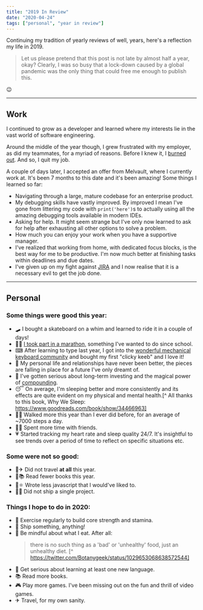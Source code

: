 ```yaml
---
title: "2019 In Review"
date: "2020-04-24"
tags: ["personal", "year in review"]
---
```


Continuing my tradition of yearly reviews of well, years, here's a reflection my life in 2019.
>Let us please pretend that this post is not late by almost half a year, okay? Clearly, I was so busy that a lock-down caused by a global pandemic was the only thing that could free me enough to publish this.

😉

---

## Work
I continued to grow as a developer and learned where my interests lie in the vast world of software engineering.

Around the middle of the year though, I grew frustrated with my employer, as did my teammates, for a myriad of reasons. Before I knew it, I [burned out](https://en.wikipedia.org/wiki/Occupational_burnout). And so, I quit my job. 

A couple of days later, I accepted an offer from Melvault, where I currently work at. It's been 7 months to this date and it's been amazing! Some things I learned so far:
- Navigating through a large, mature codebase for an enterprise product.
- My debugging skills have vastly improved. By improved I mean I've gone from littering my code with `print('here')`s to actually using all the amazing debugging tools available in modern IDEs.
- Asking for help. It might seem strange but I've only now learned to ask for help after exhausting all other options to solve a problem.
- How much you can enjoy your work when you have a supportive manager.
- I've realized that working from home, with dedicated focus blocks, is the best way for me to be productive. I'm now much better at finishing tasks within deadlines and due dates.
- I've given up on my fight against [JIRA](https://en.wikipedia.org/wiki/Jira_(software)) and I now realise that it is a necessary evil to get the job done.


---

## Personal

### Some things were good this year:
- 🛹 I bought a skateboard on a whim and learned to ride it in a couple of days!
- 🏃‍♂️ [I took part in a marathon,]() something I've wanted to do since school.
- ⌨ After learning to type last year, I got into the [wonderful mechanical keyboard community](https://www.reddit.com/r/MechanicalKeyboards/) and bought my first "clicky keeb" and I love it!
- 🥰 My personal life and relationships have never been better, the pieces are falling in place for a future I've only dreamt of.
- 💸 I've gotten serious about long-term investing and the magical power of [compounding](https://www.investopedia.com/terms/c/compounding.asp).
- 😴 On average, I'm sleeping better and more consistently and its effects are quite evident on my physical and mental health.[^ All thanks to this book, Why We Sleep: https://www.goodreads.com/book/show/34466963]
- 🚶‍♂️ Walked more this year than I ever did before, for an average of ~7000 steps a day.
- 👯‍♀️ Spent more time with friends.
- 💗 Started tracking my heart rate and sleep quality 24/7. It's insightful to see trends over a period of time to reflect on specific situations etc.


### Some were not so good:
- 🚫✈ Did not travel **at all** this year.
- 🚫📚 Read fewer books this year.
- 🚫⚛ Wrote less javascript that I would've liked to.
- 🚫🚀 Did not ship a single project. 

### Things I hope to do in 2020:
- 💪 Exercise regularly to build core strength and stamina.
- 🚀 Ship something, anything!
- 🌱 Be mindful about what I eat. After all:
    > there is no such thing as a 'bad' or 'unhealthy' food, just an unhealthy diet. [^ https://twitter.com/Botanygeek/status/1029653068638572544]
- 🦉 Get serious about learning at least one new language.
- 📚 Read more books.
- 🎮 Play more games. I've been missing out on the fun and thrill of video games.
- ✈ Travel, for my own sanity.